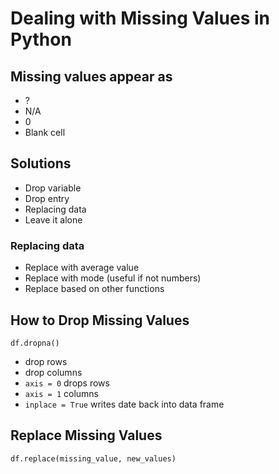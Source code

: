 # Dealing with Missing Values in Python 

## Missing values appear as
 - ?
 - N/A
 - 0
 - Blank cell

## Solutions
 - Drop variable
 - Drop entry
 - Replacing data 
 - Leave it alone

### Replacing data
 - Replace with average value
 - Replace with mode (useful if not numbers)
 - Replace based on other functions 


## How to Drop Missing Values

`df.dropna()`
 - drop rows
 - drop columns
 - `axis = 0` drops rows
 - `axis = 1` columns
 - `inplace = True` writes date back into data frame

## Replace Missing Values
`df.replace(missing_value, new_values)`
